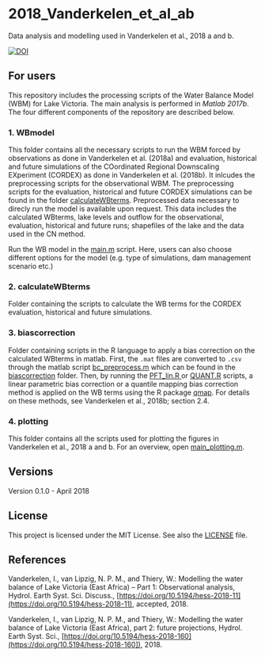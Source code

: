 # 2018_Vanderkelen_et_al_ab

Data analysis and modelling used in Vanderkelen et al., 2018 a and b.

[![DOI](https://zenodo.org/badge/130857099.svg)](https://zenodo.org/badge/latestdoi/130857099)


## For users
This repository includes the processing scripts of the Water Balance Model 
(WBM) for Lake Victoria. The main analysis is performed in *Matlab 2017b*. 
The four different components of the repository are described below. 

### 1. WBmodel
This folder contains all the necessary scripts to run the WBM forced by 
observations as done in Vanderkelen et al. (2018a) and evaluation, historical 
and 
future simulations of the COordinated Regional Downscaling EXperiment 
(CORDEX) as done in Vanderkelen et al. (2018b). It inlcudes the preprocessing 
scripts for 
the observational WBM. The preprocessing scripts for the evaluation, 
historical and future CORDEX simulations can be found in the folder 
[calculateWBterms](./calculateWBterms). Preprocessed data necessary to direcly 
run the model is 
available upon request. This data includes the calculated WBterms, lake levels 
and outflow for the observational, evaluation, historical and future runs; 
shapefiles of the lake and the data used in the CN method. 

Run the WB model in the 
[main.m](./WBmodel/main.m)
script. Here, users can also choose different options for the model (e.g. type of simulations, dam management scenario etc.) 

### 2. calculateWBterms
Folder containing the scripts to calculate the WB terms for the CORDEX 
evaluation, historical and future simulations.

### 3. biascorrection
Folder containing scripts in the R language to apply a bias correction on 
the calculated WBterms in matlab. First, the `.mat` 
files are converted to `.csv` through the matlab script 
[bc_preprocess.m](./biascorrection/bc_preprocess.m) 
which can be found in the [biascorrection](./biascorrection) 
folder. Then, by running the 
[PFT_lin.R ](./biascorrection/PFT_lin.R ) or 
[QUANT.R](./biascorrection/QUANT.R) scripts, a linear parametric bias correction 
or a quantile mapping bias correction method is applied on the WB terms using 
the R package [qmap](https://cran.r-project.org/web/packages/qmap/index.html). 
For details on these methods, see Vanderkelen et 
al., 2018b; section 2.4. 

### 4. plotting
This folder contains all the scripts used for plotting the figures in 
Vanderkelen et al., 2018 a and b. For an overview, open 
[main_plotting.m](./plotting/main_plotting.m). 


## Versions
Version 0.1.0 - April 2018  

## License
This project is licensed under the MIT License. See also the 
[LICENSE](./LICENSE.md) 
file.

## References
Vanderkelen, I., van Lipzig, N. P. M., and Thiery, W.: Modelling the water 
balance of Lake Victoria (East Africa) – Part 1: Observational analysis, Hydrol. 
Earth Syst. Sci. Discuss., 
[https://doi.org/10.5194/hess-2018-11](https://doi.org/10.5194/hess-2018-11), 
accepted, 2018. 

Vanderkelen, I., van Lipzig, N. P. M., and Thiery, W.: Modelling the water 
balance of Lake Victoria (East Africa), part 2: future projections, Hydrol. 
Earth Syst. Sci., 
[https://doi.org/10.5194/hess-2018-160](https://doi.org/10.5194/hess-2018-160]), 2018. 

